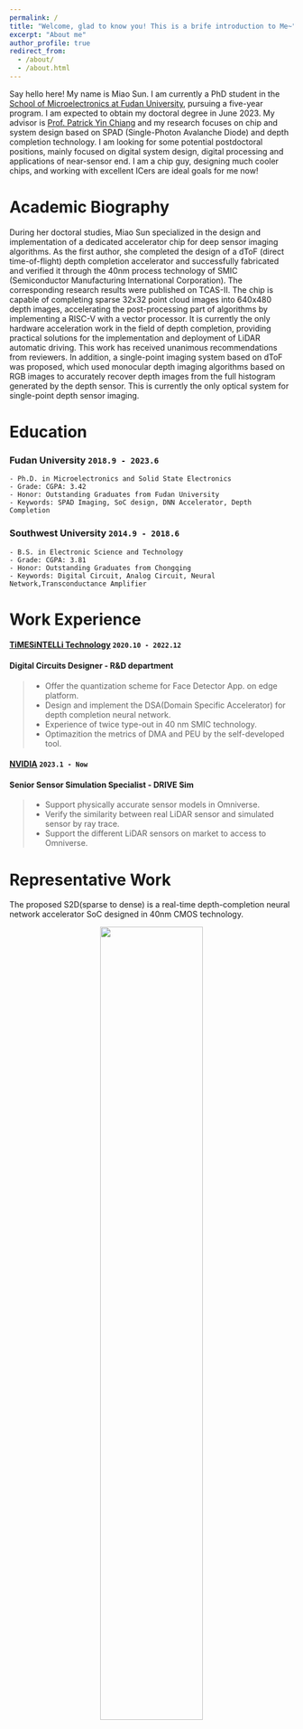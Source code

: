```yaml
---
permalink: /
title: "Welcome, glad to know you! This is a brife introduction to Me~"
excerpt: "About me"
author_profile: true
redirect_from: 
  - /about/
  - /about.html
---
```

Say hello here! My name is Miao Sun. I am currently a PhD student in the [School of Microelectronics at Fudan University](https://sme.fudan.edu.cn/), pursuing a five-year program. I am expected to obtain my doctoral degree in June 2023. My advisor is [Prof. Patrick Yin Chiang](https://sme.fudan.edu.cn/5f/e4/c31146a352228/page.htm) and my research focuses on chip and system design based on SPAD (Single-Photon Avalanche Diode) and depth completion technology. I am looking for some potential postdoctoral positions, mainly focused on digital system design, digital processing and applications of near-sensor end. I am a chip guy, designing much cooler chips, and working with excellent ICers are ideal goals for me now!


Academic Biography
======
During her doctoral studies, Miao Sun specialized in the design and implementation of a dedicated accelerator chip for deep sensor imaging algorithms. As the first author, she completed the design of a dToF (direct time-of-flight) depth completion accelerator and successfully fabricated and verified it through the 40nm process technology of SMIC (Semiconductor Manufacturing International Corporation). The corresponding research results were published on TCAS-II. The chip is capable of completing sparse 32x32 point cloud images into 640x480 depth images, accelerating the post-processing part of algorithms by implementing a RISC-V with a vector processor. It is currently the only hardware acceleration work in the field of depth completion, providing practical solutions for the implementation and deployment of LiDAR automatic driving. This work has received unanimous recommendations from reviewers. In addition, a single-point imaging system based on dToF was proposed, which used monocular depth imaging algorithms based on RGB images to accurately recover depth images from the full histogram generated by the depth sensor. This is currently the only optical system for single-point depth sensor imaging.

Education
======

### __Fudan University__ `2018.9 - 2023.6`
```
- Ph.D. in Microelectronics and Solid State Electronics
- Grade: CGPA: 3.42
- Honor: Outstanding Graduates from Fudan University
- Keywords: SPAD Imaging, SoC design, DNN Accelerator, Depth Completion
```

### __Southwest University__ `2014.9 - 2018.6`
```
- B.S. in Electronic Science and Technology
- Grade: CGPA: 3.81
- Honor: Outstanding Graduates from Chongqing
- Keywords: Digital Circuit, Analog Circuit, Neural Network,Transconductance Amplifier
```

Work Experience
======
#### [__TiMESiNTELLi Technology__](https://www.timesintelli.com/) `2020.10 - 2022.12`
#### Digital Circuits Designer - R&D department
> + Offer the quantization scheme for Face Detector App. on edge platform. 
> + Design and implement the DSA(Domain Specific Accelerator) for depth completion neural network.
> + Experience of twice type-out in 40 nm SMIC technology.
> + Optimazition the metrics of DMA and PEU by the self-developed tool. 

#### [__NVIDIA__](https://developer.nvidia.com/drive/simulation) `2023.1 - Now`
#### Senior Sensor Simulation Specialist - DRIVE Sim
> + Support physically accurate sensor models in Omniverse.
> + Verify the similarity between real LiDAR sensor and simulated sensor by ray trace.
> + Support the different LiDAR sensors on market to access to Omniverse.

Representative Work
======
The proposed S2D(sparse to dense) is a real-time depth-completion neural network accelerator SoC designed in 40nm CMOS technology.
<div  align="center">   
<img src="http://watercube001.github.io/images/algorithm.png" width="60%" height="60%" />
</div>
<center>Figure: Computation flow of the proposed depth completion.</center>


<div  align="center">   
<img src="http://watercube001.github.io/images/Fig2.jpg" width="60%" height="60%" />
</div>
<center>Figure: Overall architecture of the accelerator SoC.</center>

<div  align="center">   
<img src="http://watercube001.github.io/images/layout.png" width="40%" height="40%" />
</div>
<center>Figure: Chip Micrograph.</center>